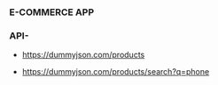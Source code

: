 ### E-COMMERCE APP

### API-

- https://dummyjson.com/products

- https://dummyjson.com/products/search?q=phone